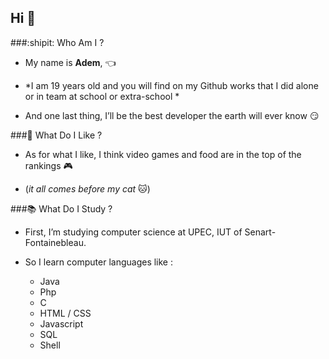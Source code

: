 ## Hi  👋


###:shipit: Who Am I ? 


* My name is **Adem**, :point_left:

* *I am 19 years old and you will find on my Github works that I did alone or in team at school or extra-school * 

* And one last thing, I’ll be the best developer the earth will ever know :smirk:


###💫 What Do I Like ?

* As for what I like, I think video games and food are in the top of the rankings :video_game:

* (*it all comes before my cat* :cat:) 


###📚 What Do I Study ?

* First, I’m studying computer science at UPEC, IUT of Senart-Fontainebleau.

* So I learn computer languages like :

  + Java
  + Php
  + C
  + HTML / CSS
  + Javascript
  + SQL
  + Shell

